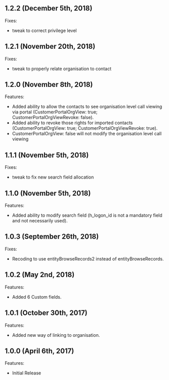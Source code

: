 ## 1.2.2 (December 5th, 2018)

Fixes:

  - tweak to correct privilege level

## 1.2.1 (November 20th, 2018)

Fixes:

  - tweak to properly relate organisation to contact

## 1.2.0 (November 8th, 2018)

Features:

  - Added ability to allow the contacts to see organisation level call viewing via portal (CustomerPortalOrgView: true; CustomerPortalOrgViewRevoke: false).
  - Added ability to revoke those rights for imported contacts  (CustomerPortalOrgView: true; CustomerPortalOrgViewRevoke: true).
  - CustomerPortalOrgView: false will not modify the organisation level call viewing

## 1.1.1 (November 5th, 2018)

Fixes:

  - tweak to fix new search field allocation

## 1.1.0 (November 5th, 2018)

Features:

  - Added ability to modify search field (h_logon_id is not a mandatory field and not necessarily used).

## 1.0.3 (September 26th, 2018)

Fixes:

  - Recoding to use entityBrowseRecords2 instead of entityBrowseRecords.

## 1.0.2 (May 2nd, 2018)

Features:

  - Added 6 Custom fields.

## 1.0.1 (October 30th, 2017)

Features:

  - Added new way of linking to organisation.

## 1.0.0 (April 6th, 2017)

Features:

  - Initial Release
